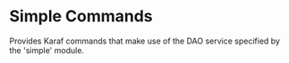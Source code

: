 # Simple Commands
Provides Karaf commands that make use of the DAO service specified by the 'simple' module.